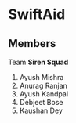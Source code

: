 # SwiftAid
## Members
Team **Siren Squad**
1. Ayush Mishra
2. Anurag Ranjan
3. Ayush Kandpal
4. Debjeet Bose
5. Kaushan Dey
